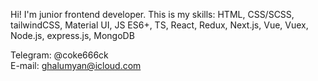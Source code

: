 Hi! I'm junior frontend developer. 
This is my skills:
HTML, CSS/SCSS, tailwindCSS, Material UI, JS ES6+, TS, React, Redux, Next.js, Vue, Vuex, Node.js, express.js, MongoDB

Telegram: @coke666ck  
E-mail: ghalumyan@icloud.com  	


